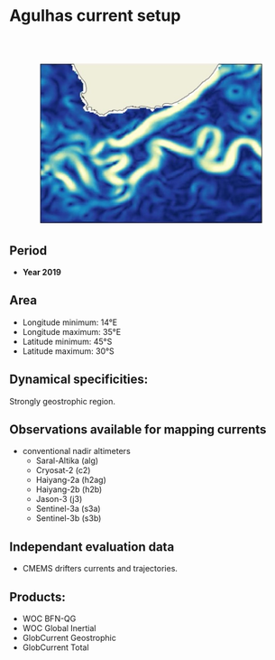 # Agulhas current setup

<br>

<br>

<p align="center">
  <img src="../_static/illustration_agulhas_region.jpg" alt="Alt Text" width="400"/>
</p> 


 
## Period 

- **Year 2019** 
 
## Area  

- Longitude minimum: 14°E
- Longitude maximum: 35°E
- Latitude minimum: 45°S
- Latitude maximum: 30°S

## Dynamical specificities: 

Strongly geostrophic region. 


## Observations available for mapping currents 

- conventional nadir altimeters 
   - Saral-Altika (alg)
   - Cryosat-2 (c2)
   - Haiyang-2a (h2ag)
   - Haiyang-2b (h2b)
   - Jason-3 (j3)
   - Sentinel-3a (s3a)
   - Sentinel-3b (s3b)
    
## Independant evaluation data  

- CMEMS drifters currents and trajectories.

## Products: 
<ul>  
    <li> WOC BFN-QG </li> 
    <li> WOC Global Inertial </li> 
    <li> GlobCurrent Geostrophic </li>
    <li> GlobCurrent Total </li>
</ul>

<br>
 